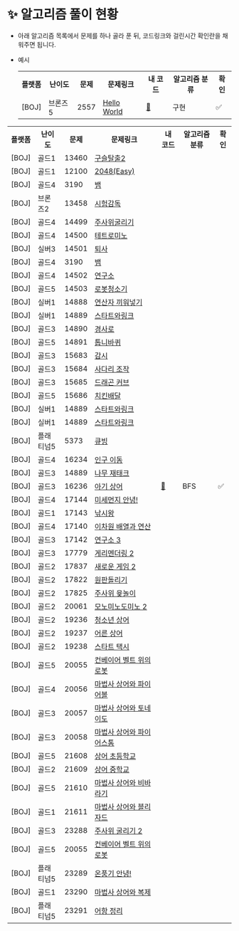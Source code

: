 # ✨ 알고리즘 풀이 현황

- 아래 알고리즘 목록에서 문제를 하나 골라 푼 뒤, 코드링크와 걸린시간 확인란을 채워주면 됩니다.
- 예시
  
  <table>
        <tr>
            <th>플랫폼</th>
            <th>난이도</th>
            <th>문제</th>
            <th>문제링크</th>
            <th>내 코드</th>
            <th>알고리즘 분류</th>
            <th>확인</th>
        </tr>
        <tr>
            <td>[BOJ]</td>
            <td>브론즈5</td>
            <td>2557</td>
            <td><a href="https://www.acmicpc.net/problem/2557">Hello World</td>
            <td><a href="./BOJ_Hello World.java">🔗</td>
            <td>구현</td>
            <td>✅</td>
        </tr>
    </table>

<table>
    <tr>
        <th>플랫폼</th>
        <th>난이도</th>
        <th>문제</th>
        <th>문제링크</th>
        <th>내 코드</th>
        <th>알고리즘 분류</th>
        <th>확인</th>
    </tr>
    <tr>
        <td>[BOJ]</td>
        <td>골드1</td>
        <td>13460</td>
        <td><a href="https://www.acmicpc.net/problem/13460">구슬탈출2</td>
        <td></td>
        <td></td>
        <td></td>
    </tr>
    <tr>
        <td>[BOJ]</td>
        <td>골드1</td>
        <td>12100</td>
        <td><a href="https://www.acmicpc.net/problem/12100">2048(Easy)</td>
        <td></td>
        <td></td>
        <td></td>
    </tr>
    <tr>
        <td>[BOJ]</td>
        <td>골드4</td>
        <td>3190</td>
        <td><a href="https://www.acmicpc.net/problem/13460">뱀</td>
        <td></td>
        <td></td>
        <td></td>
    </tr>
    <tr>
        <td>[BOJ]</td>
        <td>브론즈2</td>
        <td>13458</td>
        <td><a href="https://www.acmicpc.net/problem/13458">시험감독</td>
        <td></td>
        <td></td>
        <td></td>
    </tr>
    <tr>
        <td>[BOJ]</td>
        <td>골드4</td>
        <td>14499</td>
        <td><a href="https://www.acmicpc.net/problem/14499">주사위굴리기</td>
        <td></td>
        <td></td>
        <td></td>
    </tr>
    <tr>
        <td>[BOJ]</td>
        <td>골드4</td>
        <td>14500</td>
        <td><a href="https://www.acmicpc.net/problem/14500">테트로미노</td>
        <td></td>
        <td></td>
        <td></td>
    </tr>
    <tr>
        <td>[BOJ]</td>
        <td>실버3</td>
        <td>14501</td>
        <td><a href="https://www.acmicpc.net/problem/14501">퇴사</td>
        <td></td>
        <td></td>
        <td></td>
    </tr>
    <tr>
        <td>[BOJ]</td>
        <td>골드4</td>
        <td>3190</td>
        <td><a href="https://www.acmicpc.net/problem/13460">뱀</td>
        <td></td>
        <td></td>
        <td></td>
    </tr>
    <tr>
        <td>[BOJ]</td>
        <td>골드4</td>
        <td>14502</td>
        <td><a href="https://www.acmicpc.net/problem/14502">연구소</td>
        <td></td>
        <td></td>
        <td></td>
    </tr>
    <tr>
        <td>[BOJ]</td>
        <td>골드5</td>
        <td>14503</td>
        <td><a href="https://www.acmicpc.net/problem/14503">로봇청소기</td>
        <td></td>
        <td></td>
        <td></td>
    </tr>
    <tr>
        <td>[BOJ]</td>
        <td>실버1</td>
        <td>14888</td>
        <td><a href="https://www.acmicpc.net/problem/14888">연산자 끼워넣기</td>
        <td></td>
        <td></td>
        <td></td>
    </tr>
    <tr>
        <td>[BOJ]</td>
        <td>실버1</td>
        <td>14889</td>
        <td><a href="https://www.acmicpc.net/problem/14889">스타트와링크</td>
        <td></td>
        <td></td>
        <td></td>
    </tr>
    <tr>
        <td>[BOJ]</td>
        <td>골드3</td>
        <td>14890</td>
        <td><a href="https://www.acmicpc.net/problem/14890">경사로</td>
        <td></td>
        <td></td>
        <td></td>
    </tr>
    <tr>
        <td>[BOJ]</td>
        <td>골드5</td>
        <td>14891</td>
        <td><a href="https://www.acmicpc.net/problem/14891">톱니바퀴</td>
        <td></td>
        <td></td>
        <td></td>
    </tr>
    <tr>
        <td>[BOJ]</td>
        <td>골드3</td>
        <td>15683</td>
        <td><a href="https://www.acmicpc.net/problem/15683">감시</td>
        <td></td>
        <td></td>
        <td></td>
    </tr>
    <tr>
        <td>[BOJ]</td>
        <td>골드3</td>
        <td>15684</td>
        <td><a href="https://www.acmicpc.net/problem/15684">사다리 조작</td>
        <td></td>
        <td></td>
        <td></td>
    </tr>
    <tr>
        <td>[BOJ]</td>
        <td>골드3</td>
        <td>15685</td>
        <td><a href="https://www.acmicpc.net/problem/15685">드래곤 커브</td>
        <td></td>
        <td></td>
        <td></td>
    </tr>
    <tr>
        <td>[BOJ]</td>
        <td>골드5</td>
        <td>15686</td>
        <td><a href="https://www.acmicpc.net/problem/15686">치킨배달</td>
        <td></td>
        <td></td>
        <td></td>
    </tr>
    <tr>
        <td>[BOJ]</td>
        <td>실버1</td>
        <td>14889</td>
        <td><a href="https://www.acmicpc.net/problem/14889">스타트와링크</td>
        <td></td>
        <td></td>
        <td></td>
    </tr>
    <tr>
        <td>[BOJ]</td>
        <td>실버1</td>
        <td>14889</td>
        <td><a href="https://www.acmicpc.net/problem/14889">스타트와링크</td>
        <td></td>
        <td></td>
        <td></td>
    </tr>
    <tr>
        <td>[BOJ]</td>
        <td>플래티넘5</td>
        <td>5373</td>
        <td><a href="https://www.acmicpc.net/problem/5373">큐빙</td>
        <td></td>
        <td></td>
        <td></td>
    </tr>
    <tr>
        <td>[BOJ]</td>
        <td>골드4</td>
        <td>16234</td>
        <td><a href="https://www.acmicpc.net/problem/16234">인구 이동</td>
        <td></td>
        <td></td>
        <td></td>
    </tr>
    <tr>
        <td>[BOJ]</td>
        <td>골드3</td>
        <td>14889</td>
        <td><a href="https://www.acmicpc.net/problem/16235">나무 재태크</td>
        <td></td>
        <td></td>
        <td></td>
    </tr>
    <tr>
        <td>[BOJ]</td>
        <td>골드3</td>
        <td>16236</td>
        <td><a href="https://www.acmicpc.net/problem/16236">아기 상어</td>
        <td><a href="./16236.py">🔗</td>
        <td>BFS</td>
        <td>✅</td>
    </tr>
    <tr>
        <td>[BOJ]</td>
        <td>골드4</td>
        <td>17144</td>
        <td><a href="https://www.acmicpc.net/problem/17144">미세먼지 안녕!</td>
        <td></td>
        <td></td>
        <td></td>
    </tr>
    <tr>
        <td>[BOJ]</td>
        <td>골드1</td>
        <td>17143</td>
        <td><a href="https://www.acmicpc.net/problem/17143">낚시왕</td>
        <td></td>
        <td></td>
        <td></td>
    </tr>
    <tr>
        <td>[BOJ]</td>
        <td>골드4</td>
        <td>17140</td>
        <td><a href="https://www.acmicpc.net/problem/17140">이차원 배열과 연산</td>
        <td></td>
        <td></td>
        <td></td>
    </tr>
    <tr>
        <td>[BOJ]</td>
        <td>골드3</td>
        <td>17142</td>
        <td><a href="https://www.acmicpc.net/problem/17142">연구소 3</td>
        <td></td>
        <td></td>
        <td></td>
    </tr>
    <tr>
        <td>[BOJ]</td>
        <td>골드3</td>
        <td>17779</td>
        <td><a href="https://www.acmicpc.net/problem/17779">게리멘더링 2</td>
        <td></td>
        <td></td>
        <td></td>
    </tr>
    <tr>
        <td>[BOJ]</td>
        <td>골드2</td>
        <td>17837</td>
        <td><a href="https://www.acmicpc.net/problem/17837">새로운 게임 2</td>
        <td></td>
        <td></td>
        <td></td>
    </tr>
    <tr>
        <td>[BOJ]</td>
        <td>골드2</td>
        <td>17822</td>
        <td><a href="https://www.acmicpc.net/problem/17822">원판돌리기</td>
        <td></td>
        <td></td>
        <td></td>
    </tr>
    <tr>
        <td>[BOJ]</td>
        <td>골드2</td>
        <td>17825</td>
        <td><a href="https://www.acmicpc.net/problem/17825">주사위 윷놀이</td>
        <td></td>
        <td></td>
        <td></td>
    </tr>
    <tr>
        <td>[BOJ]</td>
        <td>골드2</td>
        <td>20061</td>
        <td><a href="https://www.acmicpc.net/problem/20061">모노미노도미노 2</td>
        <td></td>
        <td></td>
        <td></td>
    </tr>
    <tr>
        <td>[BOJ]</td>
        <td>골드2</td>
        <td>19236</td>
        <td><a href="https://www.acmicpc.net/problem/19236">청소년 상어</td>
        <td></td>
        <td></td>
        <td></td>
    </tr>
    <tr>
        <td>[BOJ]</td>
        <td>골드2</td>
        <td>19237</td>
        <td><a href="https://www.acmicpc.net/problem/19237">어른 상어</td>
        <td></td>
        <td></td>
        <td></td>
    </tr>
    <tr>
        <td>[BOJ]</td>
        <td>골드2</td>
        <td>19238</td>
        <td><a href="https://www.acmicpc.net/problem/19238">스타트 택시</td>
        <td></td>
        <td></td>
        <td></td>
    </tr>
    <tr>
        <td>[BOJ]</td>
        <td>골드5</td>
        <td>20055</td>
        <td><a href="https://www.acmicpc.net/problem/20055">컨베이어 벨트 위의 로봇</td>
        <td></td>
        <td></td>
        <td></td>
    </tr>
        <tr>
        <td>[BOJ]</td>
        <td>골드4</td>
        <td>20056</td>
        <td><a href="https://www.acmicpc.net/problem/20056">마법사 상어와 파이어볼</td>
        <td></td>
        <td></td>
        <td></td>
    </tr>
        <tr>
        <td>[BOJ]</td>
        <td>골드3</td>
        <td>20057</td>
        <td><a href="https://www.acmicpc.net/problem/20057">마법사 상어와 토네이도</td>
        <td></td>
        <td></td>
        <td></td>
    </tr>
        <tr>
        <td>[BOJ]</td>
        <td>골드3</td>
        <td>20058</td>
        <td><a href="https://www.acmicpc.net/problem/20058">마법사 상어와 파이어스톰</td>
        <td></td>
        <td></td>
        <td></td>
    </tr>
        <tr>
        <td>[BOJ]</td>
        <td>골드5</td>
        <td>21608</td>
        <td><a href="https://www.acmicpc.net/problem/21608">상어 초등학교</td>
        <td></td>
        <td></td>
        <td></td>
    </tr>
        <tr>
        <td>[BOJ]</td>
        <td>골드2</td>
        <td>21609</td>
        <td><a href="https://www.acmicpc.net/problem/21609">상어 중학교</td>
        <td></td>
        <td></td>
        <td></td>
    </tr>
        <tr>
        <td>[BOJ]</td>
        <td>골드5</td>
        <td>21610</td>
        <td><a href="https://www.acmicpc.net/problem/21610">마법사 상어와 비바라기</td>
        <td></td>
        <td></td>
        <td></td>
    </tr>
        <tr>
        <td>[BOJ]</td>
        <td>골드1</td>
        <td>21611</td>
        <td><a href="https://www.acmicpc.net/problem/21611">마법사 상어와 블리자드</td>
        <td></td>
        <td></td>
        <td></td>
    </tr>
        <tr>
        <td>[BOJ]</td>
        <td>골드3</td>
        <td>23288</td>
        <td><a href="https://www.acmicpc.net/problem/23288">주사위 굴리기 2</td>
        <td></td>
        <td></td>
        <td></td>
    </tr>
        <tr>
        <td>[BOJ]</td>
        <td>골드5</td>
        <td>20055</td>
        <td><a href="https://www.acmicpc.net/problem/16236">컨베이어 벨트 위의 로봇</td>
        <td></td>
        <td></td>
        <td></td>
    </tr>
        <tr>
        <td>[BOJ]</td>
        <td>플래티넘5</td>
        <td>23289</td>
        <td><a href="https://www.acmicpc.net/problem/23289">온풍기 안녕!</td>
        <td></td>
        <td></td>
        <td></td>
    </tr>
        <tr>
        <td>[BOJ]</td>
        <td>골드1</td>
        <td>23290</td>
        <td><a href="https://www.acmicpc.net/problem/23290">마법사 상어와 복제</td>
        <td></td>
        <td></td>
        <td></td>
    </tr>
        <tr>
        <td>[BOJ]</td>
        <td>플래티넘5</td>
        <td>23291</td>
        <td><a href="https://www.acmicpc.net/problem/23291">어항 정리</td>
        <td></td>
        <td></td>
        <td></td>
    </tr>
  </table>
